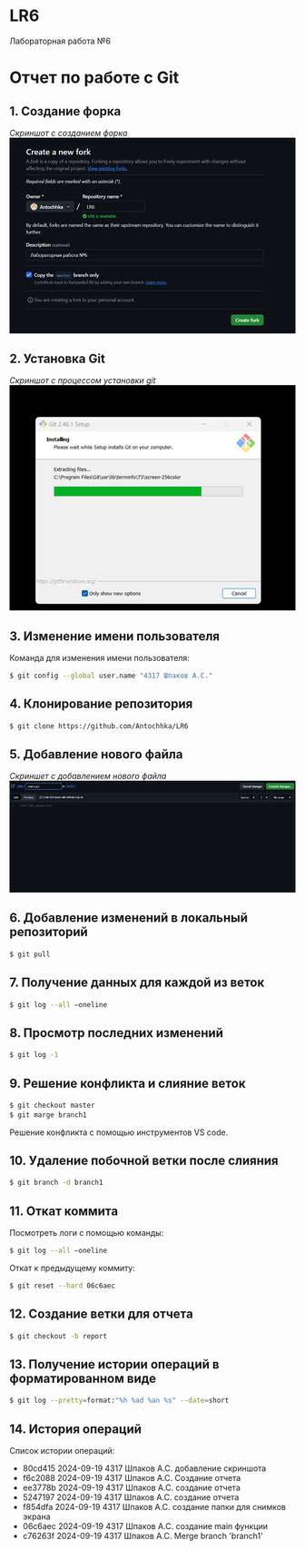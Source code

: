 # LR6
Лабораторная работа №6

# Отчет по работе с Git

## 1. Создание форка
*Скриншот с созданием форка*  
![Скриншот форка](./screenshots/1.png)

## 2. Установка Git
*Скриншот с процессом установки git*  
![Установка Git](./screenshots/2.png)

## 3. Изменение имени пользователя
Команда для изменения имени пользователя:

```bash
$ git config --global user.name "4317 Шпаков А.С."
```

## 4. Клонирование репозитория

```bash
$ git clone https://github.com/Antochhka/LR6
```

## 5. Добавление нового файла
*Скриншет с добавлением нового файла*
![Добавление нового файла](./screenshots/3.png)

## 6. Добавление изменений в локальный репозиторий

```bash
$ git pull
```

## 7. Получение данных для каждой из веток

```bash
$ git log --all –oneline
```

## 8. Просмотр последних изменений

```bash
$ git log -1
```

## 9. Решение конфликта и слияние веток

```bash
$ git checkout master
$ git marge branch1
```
Решение конфликта с помощью инструментов VS code.

## 10. Удаление побочной ветки после слияния

```bash
$ git branch -d branch1
```

## 11. Откат коммита
Посмотреть логи с помощью команды:

```bash
$ git log --all –oneline
```

Откат к предыдущему коммиту:

```bash
$ git reset --hard 06c6aec
```

## 12. Создание ветки для отчета

```bash
$ git checkout -b report
```

## 13. Получение истории операций в форматированном виде

```bash
$ git log --pretty=format:"%h %ad %an %s" --date=short
```

## 14. История операций
Список истории операций:
+ 80cd415 2024-09-19 4317 Шпаков А.С. добавление скриншота
+ f6c2088 2024-09-19 4317 Шпаков А.С. Создание отчета
+ ee3778b 2024-09-19 4317 Шпаков А.С. создание отчета
+ 5247197 2024-09-19 4317 Шпаков А.С. создание отчета
+ f854dfa 2024-09-19 4317 Шпаков А.С. создание папки для снимков экрана
+ 06c6aec 2024-09-19 4317 Шпаков А.С. создание main функции
+ c76263f 2024-09-19 4317 Шпаков А.С. Merge branch 'branch1'